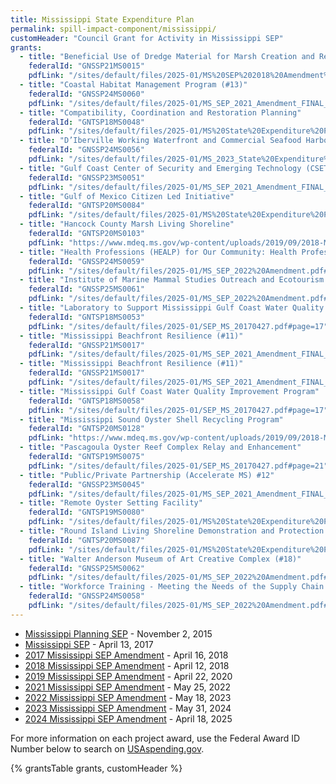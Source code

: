 ```yaml
---
title: Mississippi State Expenditure Plan
permalink: spill-impact-component/mississippi/
customHeader: "Council Grant for Activity in Mississippi SEP"
grants:
  - title: "Beneficial Use of Dredge Material for Marsh Creation and Restoration in Mississippi"
    federalId: "GNSSP21MS0015"
    pdfLink: "/sites/default/files/2025-01/MS%20SEP%202018%20Amendment%20Final%2002.08.19-508.pdf#page=23"
  - title: "Coastal Habitat Management Program (#13)"
    federalId: "GNSSP24MS0060"
    pdfLink: "/sites/default/files/2025-01/MS_SEP_2021_Amendment_FINAL_04262022.pdf#page=17" 
  - title: "Compatibility, Coordination and Restoration Planning"
    federalId: "GNTSP18MS0048"
    pdfLink: "/sites/default/files/2025-01/MS%20State%20Expenditure%20Plan%20Amendment%202017%202.12.18_FINAL_508Compliance.pdf#page=19"
  - title: "D’Iberville Working Waterfront and Commercial Seafood Harbor (#16)"
    federalId: "GNSSP24MS0056"
    pdfLink: "/sites/default/files/2025-01/MS_2023_State%20Expenditure%20Plan%20Amendment%20for%20Council%20Submission%205.2.2024.pdf#page=17"
  - title: "Gulf Coast Center of Security and Emerging Technology (CSET) Program (#14)"
    federalId: "GNSSP23MS0051"
    pdfLink: "/sites/default/files/2025-01/MS_SEP_2021_Amendment_FINAL_04262022.pdf#page=20"
  - title: "Gulf of Mexico Citizen Led Initiative"
    federalId: "GNTSP20MS0084"
    pdfLink: "/sites/default/files/2025-01/MS%20State%20Expenditure%20Plan%20Amendment%202017%202.12.18_FINAL_508Compliance.pdf#page=21"
  - title: "Hancock County Marsh Living Shoreline"
    federalId: "GNTSP20MS0103"
    pdfLink: "https://www.mdeq.ms.gov/wp-content/uploads/2019/09/2018-Mississippi-State-Expenditure-Plan-Amendment.pdf#page=27"
  - title: "Health Professions (HEALP) for Our Community: Health Professions Center of Excellence (#20)"
    federalId: "GNSSP24MS0059"
    pdfLink: "/sites/default/files/2025-01/MS_SEP_2022%20Amendment.pdf#page=23"
  - title: "Institute of Marine Mammal Studies Outreach and Ecotourism (#22)"
    federalId: "GNSSP25MS0061"
    pdfLink: "/sites/default/files/2025-01/MS_SEP_2022%20Amendment.pdf#page=27"
  - title: "Laboratory to Support Mississippi Gulf Coast Water Quality Improvement Program"
    federalId: "GNTSP18MS0053"
    pdfLink: "/sites/default/files/2025-01/SEP_MS_20170427.pdf#page=17"
  - title: "Mississippi Beachfront Resilience (#11)"
    federalId: "GNSSP21MS0017"
    pdfLink: "/sites/default/files/2025-01/MS_SEP_2021_Amendment_FINAL_04262022.pdf#page=15"
  - title: "Mississippi Beachfront Resilience (#11)"
    federalId: "GNSSP21MS0017"
    pdfLink: "/sites/default/files/2025-01/MS_SEP_2021_Amendment_FINAL_04262022.pdf#page=15"
  - title: "Mississippi Gulf Coast Water Quality Improvement Program"
    federalId: "GNTSP18MS0058"
    pdfLink: "/sites/default/files/2025-01/SEP_MS_20170427.pdf#page=17"
  - title: "Mississippi Sound Oyster Shell Recycling Program"
    federalId: "GNTSP20MS0128"
    pdfLink: "https://www.mdeq.ms.gov/wp-content/uploads/2019/09/2018-Mississippi-State-Expenditure-Plan-Amendment.pdf#page=19"
  - title: "Pascagoula Oyster Reef Complex Relay and Enhancement"
    federalId: "GNTSP19MS0075"
    pdfLink: "/sites/default/files/2025-01/SEP_MS_20170427.pdf#page=21"
  - title: "Public/Private Partnership (Accelerate MS) #12"
    federalId: "GNSSP23MS0045"
    pdfLink: "/sites/default/files/2025-01/MS_SEP_2021_Amendment_FINAL_04262022.pdf#page=16"  
  - title: "Remote Oyster Setting Facility"
    federalId: "GNTSP19MS0080"
    pdfLink: "/sites/default/files/2025-01/MS%20State%20Expenditure%20Plan%20Amendment%202017%202.12.18_FINAL_508Compliance.pdf#page=26"
  - title: "Round Island Living Shoreline Demonstration and Protection Project (Planning)"
    federalId: "GNTSP20MS0087"
    pdfLink: "/sites/default/files/2025-01/MS%20State%20Expenditure%20Plan%20Amendment%202017%202.12.18_FINAL_508Compliance.pdf#page=35"
  - title: "Walter Anderson Museum of Art Creative Complex (#18)"
    federalId: "GNSSP25MS0062"
    pdfLink: "/sites/default/files/2025-01/MS_SEP_2022%20Amendment.pdf#page=18"
  - title: "Workforce Training - Meeting the Needs of the Supply Chain (#19)"
    federalId: "GNSSP24MS0058"
    pdfLink: "/sites/default/files/2025-01/MS_SEP_2022%20Amendment.pdf#page=21"                           
---
```


- [Mississippi Planning SEP](/sites/default/files/2025-01/MS_PSEP_Plan%209.21.2015.pdf) - November 2, 2015
- [Mississippi SEP](/sites/default/files/2025-01/SEP_MS_20170427.pdf) - April 13, 2017
- [2017 Mississippi SEP Amendment](/sites/default/files/2025-01/MS%20State%20Expenditure%20Plan%20Amendment%202017%202.12.18_FINAL_508Compliance.pdf) - April 16, 2018
- [2018 Mississippi SEP Amendment](/sites/default/files/2025-01/MS%20SEP%202018%20Amendment%20Final%2002.08.19-508.pdf) - April 12, 2018
- [2019 Mississippi SEP Amendment](/sites/default/files/2025-01/State%20Expenditure%20Plan%20Amendment%20MS%202019%20FINAL%20for%20Submission%202.25.2020_508.pdf) - April 22, 2020
- [2021 Mississippi SEP Amendment](/sites/default/files/2025-01/MS_SEP_2021_Amendment_FINAL_04262022.pdf) - May 25, 2022
- [2022 Mississippi SEP Amendment](/sites/default/files/2025-01/MS_SEP_2022%20Amendment.pdf) - May 18, 2023
- [2023 Mississippi SEP Amendment](/sites/default/files/2025-01/MS_2023_State%20Expenditure%20Plan%20Amendment%20for%20Council%20Submission%205.2.2024.pdf) - May 31, 2024
- [2024 Mississippi SEP Amendment](/sites/default/files/2025-05/2024%20Mississippi%20State%20Expenditure%20Plan%20Amendment%20for%20Council%20Submission%204.3.2025%20Final.pdf) - April 18, 2025

For more information on each project award, use the Federal Award ID Number below to search on [USAspending.gov](https://www.usaspending.gov/search/?hash=d0cede4de5827d24bbd9d27076bf18f2).

{% grantsTable grants, customHeader %}

